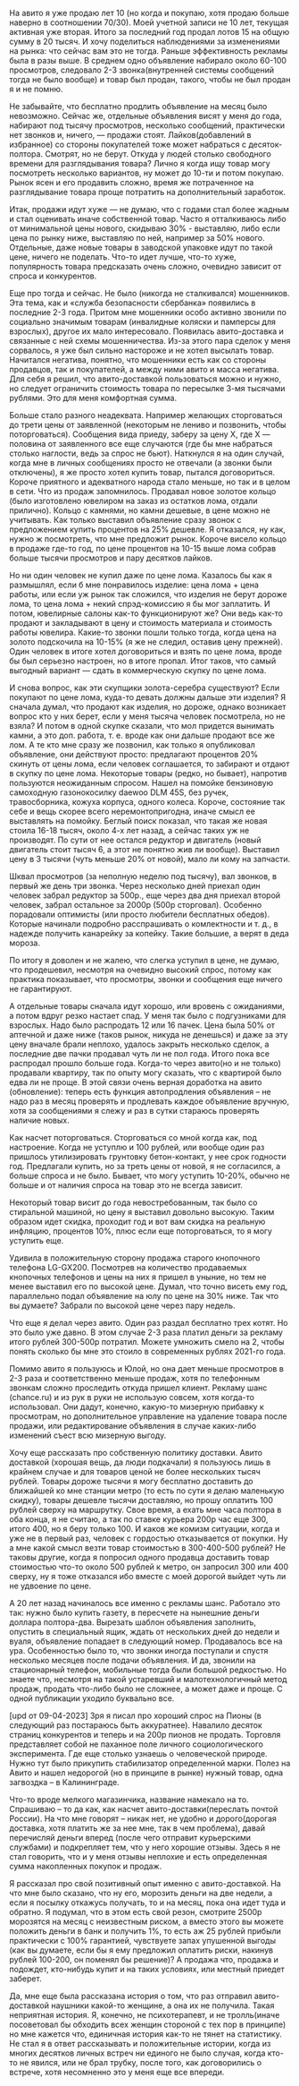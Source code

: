На авито я уже продаю лет 10 (но когда и покупаю, хотя продаю больше наверно в соотношении 70/30). Моей учетной записи не 10 лет, текущая активная уже вторая. Итого за последний год продал лотов 15 на общую сумму в 20 тысяч. И хочу поделиться наблюдениями за изменениями на рынка: что сейчас вам это не тогда. Раньше эффективность рекламы была в разы выше. В среднем одно объявление набирало около 60-100 просмотров, следовало 2-3 звонка(внутренней системы сообщений тогда не было вообще) и товар был продан, такого, чтобы не был продан я и не помню.

Не забывайте, что бесплатно продлить объявление на месяц было невозможно. Сейчас же, отдельные объявления висят у меня до года, набирают под тысячу просмотров, несколько сообщений, практически нет звонков и, ничего, — продажи стоят. Лайков(добавлений в избранное) со стороны покупателей тоже может набраться с десяток-полтора. Смотрят, но не берут. Откуда у людей столько свободного времени для разглядывания товара? Лично я когда ищу товар могу посмотреть несколько вариантов, ну может до 10-ти и потом покупаю. Рынок ясен и его продавить сложно, время же потраченное на разглядывание товара проще потратить на дополнительный заработок.

Итак, продажи идут хуже — не думаю, что с годами стал более жадным и стал оценивать иначе собственной товар. Часто я отталкиваюсь либо от минимальной цены нового, скидываю 30% - выставляю, либо если цена по рынку ниже, выставляю по ней, например за 50% нового. Отдельные, даже новые товары в заводской упаковке идут по такой цене, ничего не поделать. Что-то идет лучше, что-то хуже, популярность товара предсказать очень сложно, очевидно зависит от спроса и конкурентов.

Еще про тогда и сейчас. Не было (никогда не сталкивался) мошенников. Эта тема, как и «служба безопасности сбербанка» появились в последние 2-3 года. Притом мне мошенники особо активно звонили по социально значимым товарам (инвалидные коляски и памперсы для взрослых), другое их мало интересовало. Появилась авито-доставка и связанные с ней схемы мошенничества. Из-за этого пара сделок у меня сорвалось, я уже был сильно настороже и не хотел высылать товар. Начитался негатива, понятно, что мошенники есть как со стороны продавцов, так и покупателей, а между ними авито и масса негатива. Для себя я решил, что авито-доставкой пользоваться можно и нужно, но следует ограничить стоимость товара по пересылке 3-мя тысячами рублями. Это для меня комфортная сумма.

Больше стало разного неадеквата. Например желающих сторговаться до трети цены от заявленной (некоторым не лениво и позвонить, чтобы поторговаться). Сообщения вида приеду, заберу за цену Х, где Х — половина от заявленного все еще случаются (где бы мне набраться столько наглости, ведь за спрос не бьют). Наткнулся я на один случай, когда мне в личных сообщениях просто не отвечали (а звонки были отключены), я же просто хотел купить товар, пытался договориться. Короче приятного и адекватного народа стало меньше, но так и в целом в сети. Что из продаж запомнилось. Продавал новое золотое кольцо (было изготовлено ювелиром на заказ из остатков лома, отдали прилично). Кольцо с камнями, но камни дешевые, в цене можно не учитывать. Как только выставил объявление сразу звонок с предложением купить процентов на 25% дешевле. Я отказался, ну как, нужно ж посмотреть, что мне предложит рынок. Короче висело кольцо в продаже где-то год, по цене процентов на 10-15 выше лома собрав больше тысячи просмотров и пару десятков лайков.   

Но ни один человек не купил даже по цене лома. Казалось бы как я размышлял, если б мне понравилось изделие: цена лома + цена работы, или если уж рынок так сложился, что изделия не берут дороже лома, то цена лома + некий спрэд-комиссию я бы мог заплатить. И потом, ювелирные салоны как-то функционируют же? Они ведь как-то продают и закладывают в цену и стоимость материала и стоимость работы ювелира. Какие-то звонки пошли только тогда, когда цена на золото подскочила на 10-15% (я же не следил, оставив цену прежней). Один человек в итоге хотел договориться и взять по цене лома, вроде бы был серьезно настроен, но в итоге пропал. Итог таков, что самый выгодный вариант — сдать в коммерческую скупку по цене лома.

И снова вопрос, как эти скупщики золота-серебра существуют? Если покупают по цене лома, куда-то девать должны дальше эти изделия? Я сначала думал, что продают как изделия, но дороже, однако возникает вопрос кто у них берет, если у меня тысяча человек посмотрела, но не взяла? И потом в одной скупке сказали, что мол придется вынимать камни, а это доп. работа, т. е. вроде как они дальше продают все же лом. А те кто мне сразу же позвонил, как только я опубликовал объявление, они действуют просто: предлагают процентов 20% скинуть от цены лома, если человек соглашается, то забирают и отдают в скупку по цене лома. Некоторые товары (редко, но бывает), напротив пользуются неожиданным спросом. Нашел на помойке бензиновую самоходную газонокосилку daewoo DLM 45S, без ручек, травосборника, кожуха корпуса, одного колеса. Короче, состояние так себе и вещь скорее всего неремонтопригодна, иначе смысл ее выставлять на помойку. Беглый поиск показал, что такая же новая стоила 16-18 тысяч, около 4-х лет назад, а сейчас таких уж не производят. По сути от нее остался редуктор и двигатель (новый двигатель стоит тысяч 6, а этот не понятно жив ли вообще). Выставил цену в 3 тысячи (чуть меньше 20% от новой), мало ли кому на запчасти.

Шквал просмотров (за неполную неделю под тысячу), вал звонков, в первый же день три звонка. Через несколько дней приехал один человек забрал редуктор за 500р., еще через два дня приехал второй человек, забрал остальное за 2000р (500р сторговал). Особенно порадовали оптимисты (или просто любители бесплатных обедов). Которые начинали подробно расспрашивать о комлектности и т. д., в надежде получить канарейку за копейку. Такие большие, а верят в деда мороза.

По итогу я доволен и не жалею, что слегка уступил в цене, не думаю, что продешевил, несмотря на очевидно высокий спрос, потому как практика показывает, что просмотры, звонки и сообщения еще ничего не гарантируют.

А отдельные товары сначала идут хорошо, или вровень с ожиданиями, а потом вдруг резко настает спад. У меня так было с подгузниками для взрослых. Надо было распродать 12 или 16 пачек. Цена была 50% от аптечной и даже ниже (таков рынок, никуда не денешься) и даже за эту цену вначале брали неплохо, удалось закрыть несколько сделок, а последние две пачки продавал чуть ли не пол года. Итого пока все распродал прошло больше года. Когда-то через авито(но и не только) продавали квартиру, так по опыту могу сказать, что с квартирой было едва ли не проще. В этой связи очень верная доработка на авито (обновление): теперь есть функция автопродления объявления – не надо раз в месяц проверять и продлевать каждое объявление вручную, хотя за сообщениями я слежу и раз в сутки стараюсь проверять наличие новых.

Как насчет поторговаться. Сторговаться со мной когда как, под настроение. Когда не уступлю и 100 рублей, или вообще один раз пришлось утилизировать грунтовку бетон-контакт, у нее срок годности год. Предлагали купить, но за треть цены от новой, я не согласился, а больше спроса и не было. Бывает, что могу уступить 10-20%, обычно не больше и от наличия спроса на товар это не всегда зависит.

Некоторый товар висит до года невостребованным, так было со стиральной машиной, но цену я выставил довольно высокую. Таким образом идет скидка, проходит год и вот вам скидка на реальную инфляцию, процентов 10%, плюс если еще поторговаться, то я могу уступить еще.

Удивила в положительную сторону продажа старого кнопочного телефона LG-GX200. Посмотрев на количество продаваемых кнопочных телефонов и цены на них я пришел в уныние, но тем не менее выставил его по высокой цене. Думал, что точно висеть ему год, параллельно подал объявление на юлу по цене на 30% ниже. Так что вы думаете? Забрали по высокой цене через пару недель.

Что еще я делал через авито. Один раз раздал бесплатно трех котят. Но это было уже давно. В этом случае 2-3 раза платил деньги за рекламу итого рублей 300-500р потратил. Можете умножить смело на 2, чтобы понять сколько бы мне это стоило в современных рублях 2021-го года.

Помимо авито я пользуюсь и Юлой, но она дает меньше просмотров в 2-3 раза и соответственно меньше продаж, хотя по телефонным звонкам сложно проследить откуда пришел клиент. Рекламу шанс (chance.ru) и из рук в руки не использую совсем, хотя когда-то использовал. Они дадут, конечно, какую-то мизерную прибавку к просмотрам, но дополнительное управление на удаление товара после продажи, или редактирование объявления в случае каких-либо изменений съест всю мизерную выгоду.

Хочу еще рассказать про собственную политику доставки. Авито доставкой (хорошая вещь, да люди подкачали) я пользуюсь лишь в крайнем случае и для товаров ценой не более нескольких тысяч рублей. Товары дороже тысячи я могу бесплатно доставить до ближайшей ко мне станции метро (то есть по сути я делаю маленькую скидку), товары дешевле тысячи доставляю, но прошу оплатить 100 рублей сверху на маршрутку. Свое время, а ехать мне часа полтора в оба конца, я не считаю, а так по ставке курьера 200р час еще 300, итого 400, но я беру только 100. И каков же комизм ситуации, когда и уже не в первый раз, человек с гордостью отказывается от покупки. Ну а мне какой смысл везти товар стоимостью в 300-400-500 рублей? Не таковы другие, когда я попросил одного продавца доставить товар стоимостью что-то около 500 рублей к метро, он запросил 300 или 400 сверху, ну я тоже отказался ибо вместе с моей дорогой выйдет чуть ли не удвоение по цене.

А 20 лет назад начиналось все именно с рекламы шанс. Работало это так: нужно было купить газету, в пересчете на нынешние деньги доллара полтора-два. Вырезать шаблон объявления заполнить, опустить в специальный ящик, ждать от нескольких дней до недели и вуаля, объявление попадает в следующий номер. Продавалось все на ура. Особенностью было то, что звонки иногда поступали и спустя несколько месяцев после подачи объявления. И да, звонили на стационарный телефон, мобильные тогда были большой редкостью. Но знаете что, несмотря на такой устаревший и малотехнологичный метод продаж, продать что-либо было не сложнее, а может даже и проще. С одной публикации уходило буквально все.

[upd от 09-04-2023]
Зря я писал про хороший спрос на Пионы (в следующий раз постараюсь быть аккуратнее). Навалило десяток страниц конкурентов и теперь и на 200р пионов не продать.
Торговля представляет собой не паханное поле личного социологического эксперимента. Где еще столько узнаешь о человеческой природе. Нужно тут было прикупить стабилизатор определенной марки. Полез на Авито и нашел недорогой (но в принципе в рынке) нужный товар, одна загвоздка – в Калининграде. 

Что-то вроде мелкого магазинчика, название намекало на то. Спрашиваю – то да как, как насчет авито-доставки(переслать почтой России). На что мне говорят – никак нет, не удобно и дорого(дорогая доставка, хотя платить же за нее мне, так в чем проблема), давай перечисляй деньги вперед (после чего отправит курьерскими службами) и подкрепляет тем, что у него хорошие отзывы. Здесь я не стал говорить, что и у меня отзывы неплохие и есть определенная сумма накопленных покупок и продаж.

Я рассказал про свой позитивный опыт именно с авито-доставкой. На что мне было сказано, что ну его, морозить деньги на две недели, а если я посылку откажусь получать, то и на месяц, пока она идет туда и обратно. Я подумал, что в этом есть свой резон, смотрите 2500р морозятся на месяц с неизвестным риском, а вместо этого вы можете положить деньги в банк и получить 1%, то есть аж 25 рублей прибыли практически с 100% гарантией, чувствуете запах упушенной выгоды (как вы думаете, если бы я ему предложил оплатить риски, накинув рублей 100-200, он поменял бы решение)? А продажа что, продажа и подождет, кто-нибудь купит и на таких условиях, или местный приедет заберет.

Да, мне еще была рассказана история о том, что раз отправил авито-доставкой наушники какой-то женщине, а она их не получила. Такая неприятная история. Я, конечно, не психотерапевт, и не тролль(иначе посоветовал бы обходить всех женщин стороной с тех пор в принципе) но мне кажется что, единичная история как-то не тянет на статистику. Не стал я в ответ рассказывать и положительные истории, когда из многих десятков личных встреч ни единого не было случая, когда кто-то не явился, или не брал трубку, после того, как договорились о встрече, хотя несомненно это у меня еще все впереди.